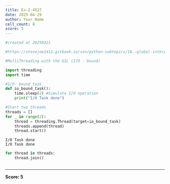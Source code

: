 ```yaml
---
title: Ex-2-4527
date: 2025-04-29
author: Your Name
cell_count: 8
score: 5
---
```


```python
#created at 20250321
```


```python
#https://stevejoe1412.gitbook.io/ssn/python-subtopics/18.-global-interpreter-lock-gil
```


```python
#MultiThreading with the GIL (I/O - bound)
```


```python
import threading
import time
```


```python
#I/O- bound task
def io_bound_task():
    time.sleep(2) #Simulate I/O operation
    print("I/O Task done")
```


```python
#Start two threads
threads = []
for _ in range(2):
    thread = threading.Thread(target=io_bound_task)
    threads.append(thread)
    thread.start()
```

    I/O Task done
    I/O Task done



```python
for thread in threads:
    thread.join()
```


```python

```


---
**Score: 5**